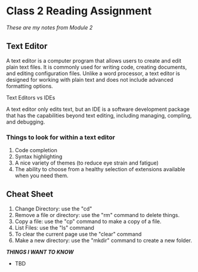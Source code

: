 # Class 2 Reading Assignment

*These are my notes from Module 2*

## Text Editor
A text editor is a computer program that allows users to create and edit plain text files. It is commonly used for writing code, creating documents, and editing configuration files. Unlike a word processor, a text editor is designed for working with plain text and does not include advanced formatting options.

Text Editors vs IDEs

A text editor only edits text, but an IDE is a software development package that has the capabilities beyond text editing, including managing, compling, and debugging.

### Things to look for within a text editor
1. Code completion
2. Syntax highlighting 
3. A nice variety of themes (to reduce eye strain and fatigue) 
4. The ability to choose from a healthy selection of extensions available when you need them.

## Cheat Sheet
1. Change Directory: use the "cd"
2. Remove a file or directory: use the "rm" command to delete things.
3. Copy a file: use the "cp" command to make a copy of a file.
4. List Files: use the "ls" command 
5. To clear the current page use the "clear" command 
6. Make a new directory: use the "mkdir" command to create a new folder.

**_THINGS I WANT TO KNOW_** 
* TBD 
